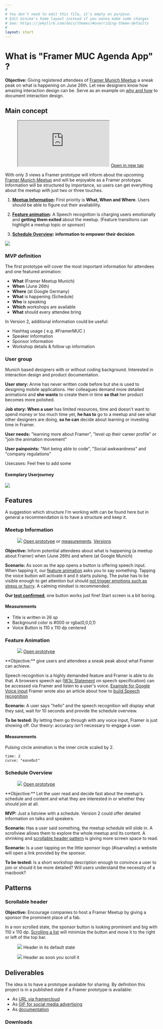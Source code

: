 ```yaml
---
#
# You don't need to edit this file, it's empty on purpose.
# Edit minima's home layout instead if you wanna make some changes
# See: https://jekyllrb.com/docs/themes/#overriding-theme-defaults
#
layout: start
---
```


# What is "Framer MUC Agenda App" ?
**Objective:** Giving registered attendees of [Framer Munich Meetup](https://www.meetup.com/de-DE/meetup-group-framerjs-munich/) a sneak peak on what is happening on June 26th. Let new designers know how amazing interaction design can be. Serve as an example on [why and how](why/) to document interaction design.

## Main concept

<figure class="prototype-right">
<iframe src="https://framer.cloud/yrtrK"></iframe>
<a href="https://framer.cloud/yrtrK" target="_blanc">Open in new tap</a>
</figure>

With only 3 views a Framer prototype will inform about the upcoming [Framer Munich Meetup](https://www.meetup.com/de-DE/meetup-group-framerjs-munich/) and will be enjoyable as a Framer prototype. Information will be structured by importance, so users can get everything about the meetup with just two or three touches.

1. **[Meetup Information](#meetup-information):** First priority is **What, When and Where**. Users should be able to figure out their availability. 

2. **[Feature animation](#feature-animation):** A Speech recognition is charging users emotionally and **getting them exited** about the meetup. (Feature transitions can highlight a meetup topic or sponsor)

3. **[Schedule Overview](#schedule-overview):** **information to empower their decision**

<img src="materials/framer-app-flow.png" class="imgfit"/> 


### MVP definition
The first prototype will cover the most important information for attendees and one featured animation:

* **What** (Framer Meetup Munich)
* **When** (June 26th)
* **Where** (at Google Germany)
* **What** is happening (Schedule)
* **Who** is speaking
* **Which** workshops are available
* **What** should every attendee bring

In Version 2, additional information could be useful:

* Hashtag usage ( e.g. #FramerMUC )
* Speaker information
* Sponsor information
* Workshop details & follow up information


### User group

Munich based designers with or without coding background. Interested in interaction design and product documentation. 

**User story:** Annie has never written code before but she is used to designing mobile applications. Her colleagues demand more detailed animations and **she wants** to create them in time **so that** her product becomes more polished.

**Job story: When a user** has limited resources, time and doesn't want to spend money or too much time yet, **he has to** go to a meetup and see what other designers are doing, **so he can** decide about learning or investing time in Framer.

**User needs:** "learning more about Framer", "level up their career profile" or "join the animation movement"

**User painpoints:** "Not being able to code", "Social awkwardness" and "company regulations"

Usecases: Feel free to add some

#### Exemplary Userjourney

<img src="https://marieschweiz.github.io/ixd-documentation/materials/Userjourney-01.png" class="imgfit"/> 



## Features

A suggestion which structure I'm working with can be found here but in general a recommendation is to have a structure and keep it.

### Meetup Information


<figure class="prototype-right">
<img class="imgfit" src="materials/sayit-Meetupintro.gif" />
<caption>
    <a href="https://framer.cloud/Sickv" target="_blanc">Open prototype</a> or <a href="materials/Measurements-Meetup-Intro.png" target="_blanc">measurements</a>. <a href="materials/Feature_Meetupintro/">Versions</a>
</caption>
</figure>

**Objective:** Inform potential attendees about what is happening (a meetup about Framer) when (June 26th) and where (at Google Munich)

**Scenario:** As soon as the app opens a button is offering speech input. When tapping it, our [feature animation](#feature-animation) asks you to say something. Tapping the voice button will activate it and it starts pulsing. The pulse has to be visible enough to get attention but should [not trigger emotions such as stress or hurry](https://marieschweiz.github.io/ixd-documentation/misc/2017/06/13/thefirsttest.html#1-framer-meetup-information). A calming mindset is recommended.

**Our [test confirmed](https://marieschweiz.github.io/ixd-documentation/misc/2017/06/13/thefirsttest.html#1-framer-meetup-information)**, one button works just fine! Start screen is a bit boring.

#### Measurements

* Title is written in 26 sp
* Background color is #000 or rgba(0,0,0,1)
* Voice Button is 110 x 110 dp centered

### Feature Animation
<figure class="prototype-right">
<img class="imgfit" src="materials/sayit-Speech.gif" />
<a href="https://framer.cloud/QElto" target="_blanc">Open prototype</a>
</figure>
**Objective:** give users and attendees a sneak peak about what Framer can achieve.

Speech recognition is a highly demanded feature and Framer is able to do that. A browsers speech api ([W3c Statement](https://dvcs.w3.org/hg/speech-api/raw-file/tip/speechapi.html) on speech specification) can be accessed via Framer and listen to a user's voice. [Example for Google Voice input](https://github.com/baiIey/framer-speech-api) Framer wrote also an article about how to [build Speech recognition](https://blog.framer.com/prototyping-speech-recognition-in-framer-js-9cbbbd01757)

**Scenario:** A user says "hello" and the speech recognition will display what they said, wait for 10 seconds and provide the schedule overview.


**To be tested:** By letting them go through with any voice input, Framer is just showing off. Our theory: accuracy isn't necessary to engage a user.

#### Measurements

Pulsing circle animation is the inner circle scaled by 2. 

```
time: 2
curve: "easeOut"
```

### Schedule Overview

<figure class="prototype-right">
<img class="imgfit" src="materials/sayit-list.gif" />
<a href="/materials/sayit-listview.framer/index.html" target="_blanc">Open prototype</a>
</figure>
**Objective:** Let the user read and decide fast about the meetup's schedule and content and what they are interested in or whether they should join at all.

**MVP:** Just a listview with a schedule. Version 2 could offer detailed information on talks and speakers.

**Scenario:** Has a user said something, the meetup schedule will slide in. A scrollview allows them to explore the whole meetup and its content. A shrinking and [scrollable header pattern](#scrollable-header) is giving more screen space to read.

**Scenario:** Is a user tapping on the little sponsor logo (#isarvalley) a website will open a link provided by the sponsor.

**To be tested:** Is a short workshop description enough to convince a user to join or should it be more detailed? Will users understand the necessity of a macbook?


## Patterns

### Scrollable header

**Objective:** Encourage companies to host a Framer Meetup by giving a sponsor the prominent place of a fab.

In a non scrolled state, the sponsor button is looking prominent and big with 110 x 110 dp. [Scrolling a list](#schedule-overview) will minimize the button and move it to the right or left of the top bar.


<figure class="figureleft">
<img src="materials/Pattern-Header-topview.png"/> 
<caption>Header in its default state</caption>
</figure>

<figure class="figureleft">
<img src="materials/Pattern-Header-scrolledview.png"/> 
<caption>Header as soon you scroll it</caption>
</figure>


## Deliverables

The idea is to have a prototype available for sharing. By definition this project is in a published state if a Framer prototype is available:

* As [URL via framercloud](https://framer.cloud/yrtrK)
* As [GIF for social media advertising](materials/Sayitwithframer3.gif)
* As [documentation](#)


### Downloads


